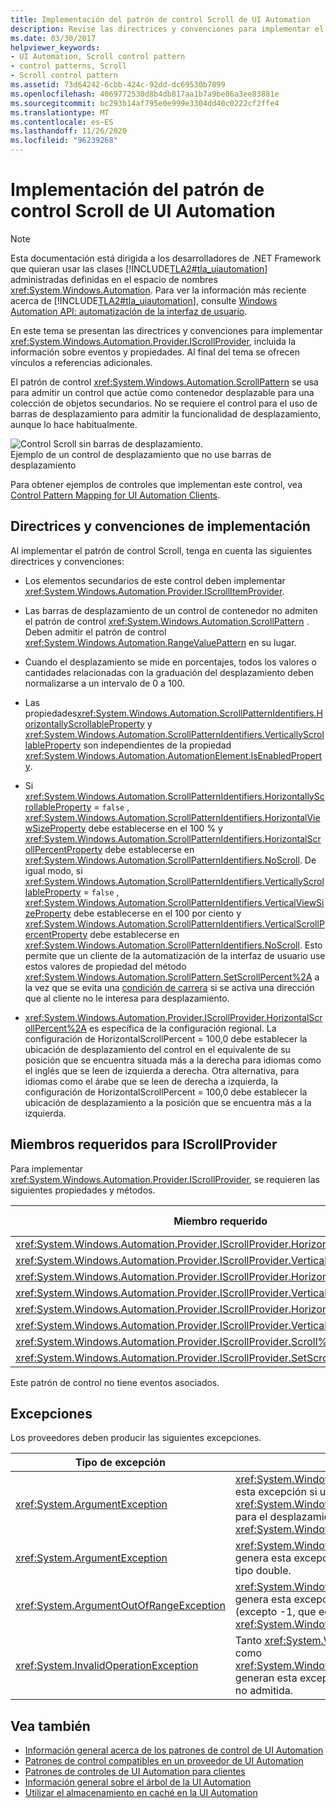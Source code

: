 ```yaml
---
title: Implementación del patrón de control Scroll de UI Automation
description: Revise las directrices y convenciones para implementar el patrón de control scroll en la automatización de la interfaz de usuario. Consulte los miembros necesarios para la interfaz IScrollProvider.
ms.date: 03/30/2017
helpviewer_keywords:
- UI Automation, Scroll control pattern
- control patterns, Scroll
- Scroll control pattern
ms.assetid: 73d64242-6cbb-424c-92dd-dc69530b7899
ms.openlocfilehash: 4069772530d8b4db817aa1b7a9be86a3ee83881e
ms.sourcegitcommit: bc293b14af795e0e999e3304dd40c0222cf2ffe4
ms.translationtype: MT
ms.contentlocale: es-ES
ms.lasthandoff: 11/26/2020
ms.locfileid: "96239268"
---
```

# <a name="implementing-the-ui-automation-scroll-control-pattern"></a>Implementación del patrón de control Scroll de UI Automation

> [!NOTE]
> Esta documentación está dirigida a los desarrolladores de .NET Framework que quieran usar las clases [!INCLUDE[TLA2#tla_uiautomation](../../../includes/tla2sharptla-uiautomation-md.md)] administradas definidas en el espacio de nombres <xref:System.Windows.Automation>. Para ver la información más reciente acerca de [!INCLUDE[TLA2#tla_uiautomation](../../../includes/tla2sharptla-uiautomation-md.md)], consulte [Windows Automation API: automatización de la interfaz de usuario](/windows/win32/winauto/entry-uiauto-win32).  
  
 En este tema se presentan las directrices y convenciones para implementar <xref:System.Windows.Automation.Provider.IScrollProvider>, incluida la información sobre eventos y propiedades. Al final del tema se ofrecen vínculos a referencias adicionales.  
  
 El patrón de control <xref:System.Windows.Automation.ScrollPattern> se usa para admitir un control que actúe como contenedor desplazable para una colección de objetos secundarios. No se requiere el control para el uso de barras de desplazamiento para admitir la funcionalidad de desplazamiento, aunque lo hace habitualmente.  
  
 ![Control Scroll sin barras de desplazamiento.](./media/uia-scrollpattern-without-scrollbars.PNG "UIA_ScrollPattern_Without_Scrollbars")  
Ejemplo de un control de desplazamiento que no use barras de desplazamiento  
  
 Para obtener ejemplos de controles que implementan este control, vea [Control Pattern Mapping for UI Automation Clients](control-pattern-mapping-for-ui-automation-clients.md).  
  
<a name="Implementation_Guidelines_and_Conventions"></a>

## <a name="implementation-guidelines-and-conventions"></a>Directrices y convenciones de implementación  

 Al implementar el patrón de control Scroll, tenga en cuenta las siguientes directrices y convenciones:  
  
- Los elementos secundarios de este control deben implementar <xref:System.Windows.Automation.Provider.IScrollItemProvider>.  
  
- Las barras de desplazamiento de un control de contenedor no admiten el patrón de control <xref:System.Windows.Automation.ScrollPattern> . Deben admitir el patrón de control <xref:System.Windows.Automation.RangeValuePattern> en su lugar.  
  
- Cuando el desplazamiento se mide en porcentajes, todos los valores o cantidades relacionadas con la graduación del desplazamiento deben normalizarse a un intervalo de 0 a 100.  
  
- Las propiedades<xref:System.Windows.Automation.ScrollPatternIdentifiers.HorizontallyScrollableProperty> y <xref:System.Windows.Automation.ScrollPatternIdentifiers.VerticallyScrollableProperty> son independientes de la propiedad <xref:System.Windows.Automation.AutomationElement.IsEnabledProperty>.  
  
- Si <xref:System.Windows.Automation.ScrollPatternIdentifiers.HorizontallyScrollableProperty> = `false` , <xref:System.Windows.Automation.ScrollPatternIdentifiers.HorizontalViewSizeProperty> debe establecerse en el 100 % y <xref:System.Windows.Automation.ScrollPatternIdentifiers.HorizontalScrollPercentProperty> debe establecerse en <xref:System.Windows.Automation.ScrollPatternIdentifiers.NoScroll>. De igual modo, si <xref:System.Windows.Automation.ScrollPatternIdentifiers.VerticallyScrollableProperty> = `false` , <xref:System.Windows.Automation.ScrollPatternIdentifiers.VerticalViewSizeProperty> debe establecerse en el 100 por ciento y <xref:System.Windows.Automation.ScrollPatternIdentifiers.VerticalScrollPercentProperty> debe establecerse en <xref:System.Windows.Automation.ScrollPatternIdentifiers.NoScroll>. Esto permite que un cliente de la automatización de la interfaz de usuario use estos valores de propiedad del método <xref:System.Windows.Automation.ScrollPattern.SetScrollPercent%2A> a la vez que se evita una [condición de carrera](https://support.microsoft.com/default.aspx?scid=kb;en-us;317723) si se activa una dirección que al cliente no le interesa para desplazamiento.  
  
- <xref:System.Windows.Automation.Provider.IScrollProvider.HorizontalScrollPercent%2A> es específica de la configuración regional. La configuración de HorizontalScrollPercent = 100,0 debe establecer la ubicación de desplazamiento del control en el equivalente de su posición que se encuentra situada más a la derecha para idiomas como el inglés que se leen de izquierda a derecha. Otra alternativa, para idiomas como el árabe que se leen de derecha a izquierda, la configuración de HorizontalScrollPercent = 100,0 debe establecer la ubicación de desplazamiento a la posición que se encuentra más a la izquierda.  
  
<a name="Required_Members_for_IScrollProvider"></a>

## <a name="required-members-for-iscrollprovider"></a>Miembros requeridos para IScrollProvider  

 Para implementar <xref:System.Windows.Automation.Provider.IScrollProvider>, se requieren las siguientes propiedades y métodos.  
  
|Miembro requerido|Tipo de miembro|Notas|  
|---------------------|-----------------|-----------|  
|<xref:System.Windows.Automation.Provider.IScrollProvider.HorizontalScrollPercent%2A>|Propiedad|None|  
|<xref:System.Windows.Automation.Provider.IScrollProvider.VerticalScrollPercent%2A>|Propiedad|None|  
|<xref:System.Windows.Automation.Provider.IScrollProvider.HorizontalViewSize%2A>|Propiedad|None|  
|<xref:System.Windows.Automation.Provider.IScrollProvider.VerticalViewSize%2A>|Propiedad|None|  
|<xref:System.Windows.Automation.Provider.IScrollProvider.HorizontallyScrollable%2A>|Propiedad|None|  
|<xref:System.Windows.Automation.Provider.IScrollProvider.VerticallyScrollable%2A>|Propiedad|None|  
|<xref:System.Windows.Automation.Provider.IScrollProvider.Scroll%2A>|Método|None|  
|<xref:System.Windows.Automation.Provider.IScrollProvider.SetScrollPercent%2A>|Método|None|  
  
 Este patrón de control no tiene eventos asociados.  
  
<a name="Exceptions"></a>

## <a name="exceptions"></a>Excepciones  

 Los proveedores deben producir las siguientes excepciones.  
  
|Tipo de excepción|Condición|  
|--------------------|---------------|  
|<xref:System.ArgumentException>|<xref:System.Windows.Automation.Provider.IScrollProvider.Scroll%2A> genera esta excepción si un control admite valores <xref:System.Windows.Automation.ScrollAmount.SmallIncrement> exclusivamente para el desplazamiento horizontal o vertical, pero se pasa un valor <xref:System.Windows.Automation.ScrollAmount.LargeIncrement> .|  
|<xref:System.ArgumentException>|<xref:System.Windows.Automation.Provider.IScrollProvider.SetScrollPercent%2A> genera esta excepción cuando se pasa un valor que no se puede convertir a un tipo double.|  
|<xref:System.ArgumentOutOfRangeException>|<xref:System.Windows.Automation.Provider.IScrollProvider.SetScrollPercent%2A> genera esta excepción cuando se pasa un valor superior a 100 o menor de 0 (excepto -1, que equivale a <xref:System.Windows.Automation.ScrollPatternIdentifiers.NoScroll>).|  
|<xref:System.InvalidOperationException>|Tanto <xref:System.Windows.Automation.Provider.IScrollProvider.Scroll%2A> como <xref:System.Windows.Automation.Provider.IScrollProvider.SetScrollPercent%2A> generan esta excepción cuando se intenta un desplazamiento en una dirección no admitida.|  
  
## <a name="see-also"></a>Vea también

- [Información general acerca de los patrones de control de UI Automation](ui-automation-control-patterns-overview.md)
- [Patrones de control compatibles en un proveedor de UI Automation](support-control-patterns-in-a-ui-automation-provider.md)
- [Patrones de controles de UI Automation para clientes](ui-automation-control-patterns-for-clients.md)
- [Información general sobre el árbol de la UI Automation](ui-automation-tree-overview.md)
- [Utilizar el almacenamiento en caché en la UI Automation](use-caching-in-ui-automation.md)
